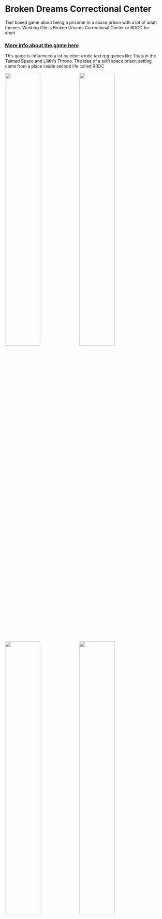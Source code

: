 # Broken Dreams Correctional Center
Text based game about being a prisoner in a space prison with a lot of adult themes. Working title is Broken Dreams Correctional Center or BDCC for short

### [More info about the game here](https://rahimew.itch.io/bdcc)

This game is influenced a lot by other erotic text rpg games like Trials in the Tainted Space and Lilith's Throne. The idea of a scifi space prison setting came from a place inside second life called RRDC

<img src="https://user-images.githubusercontent.com/14040378/163157468-96aeb9dc-6605-4abe-863f-524510b9f940.png" width="48%"> <img src="https://user-images.githubusercontent.com/14040378/163156752-7863a466-c790-48b8-a04c-c7f470db0373.png" width="48%"> <img src="https://user-images.githubusercontent.com/14040378/163156860-c7da2265-c971-42d6-8e07-c96084a2c902.png" width="48%"> <img src="https://user-images.githubusercontent.com/14040378/163156669-1bb5ed09-90da-4c38-b2aa-c2d82346eb8d.png" width="48%">

### [Changelog](/CHANGELOG.md)

### [Support for (Rahi Original Author) on Subscribestar.adult](https://subscribestar.adult/rahi)

Uses the latest version of Godot 3.X engine

# How to start contributing
- Clone this repo using git or by downloading the [source code](https://github.com/Alexofp/BDCC/archive/refs/heads/main.zip)
- Download the latest version of [Godot engine 3.X](https://godotengine.org/). Godot 4.0 is not supported
- Open the godot engine and click Import Project. Point to the project.godot file.
- The editor will open up. You can start tinkering.
- To run the game press F5 or the play icon in the corner

### [Modding wiki](../../wiki)

This game will stay open source. You can use this as a learning resource, help me expand it or use as a base for your own game.
